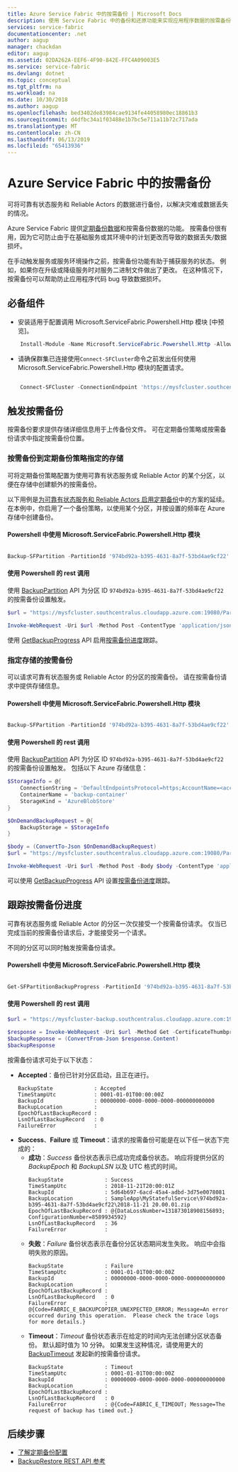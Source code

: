 ```yaml
---
title: Azure Service Fabric 中的按需备份 | Microsoft Docs
description: 使用 Service Fabric 中的备份和还原功能来实现应用程序数据的按需备份。
services: service-fabric
documentationcenter: .net
author: aagup
manager: chackdan
editor: aagup
ms.assetid: 02DA262A-EEF6-4F90-842E-FFC4A09003E5
ms.service: service-fabric
ms.devlang: dotnet
ms.topic: conceptual
ms.tgt_pltfrm: na
ms.workload: na
ms.date: 10/30/2018
ms.author: aagup
ms.openlocfilehash: bed3402de83984cae9134fe44058980ec18861b3
ms.sourcegitcommit: d4dfbc34a1f03488e1b7bc5e711a11b72c717ada
ms.translationtype: MT
ms.contentlocale: zh-CN
ms.lasthandoff: 06/13/2019
ms.locfileid: "65413936"
---
```

# <a name="on-demand-backup-in-azure-service-fabric"></a>Azure Service Fabric 中的按需备份

可将可靠有状态服务和 Reliable Actors 的数据进行备份，以解决灾难或数据丢失的情况。

Azure Service Fabric 提供[定期备份数据](service-fabric-backuprestoreservice-quickstart-azurecluster.md)和按需备份数据的功能。 按需备份很有用，因为它可防止由于在基础服务或其环境中的计划更改而导致的数据丢失/数据损坏。  

在手动触发服务或服务环境操作之前，按需备份功能有助于捕获服务的状态。 例如，如果你在升级或降级服务时对服务二进制文件做出了更改。 在这种情况下，按需备份可以帮助防止应用程序代码 bug 导致数据损坏。
## <a name="prerequisites"></a>必备组件

- 安装适用于配置调用 Microsoft.ServiceFabric.Powershell.Http 模块 [中预览]。

```powershell
    Install-Module -Name Microsoft.ServiceFabric.Powershell.Http -AllowPrerelease
```

- 请确保群集已连接使用`Connect-SFCluster`命令之前发出任何使用 Microsoft.ServiceFabric.Powershell.Http 模块的配置请求。

```powershell

    Connect-SFCluster -ConnectionEndpoint 'https://mysfcluster.southcentralus.cloudapp.azure.com:19080'   -X509Credential -FindType FindByThumbprint -FindValue '1b7ebe2174649c45474a4819dafae956712c31d3' -StoreLocation 'CurrentUser' -StoreName 'My' -ServerCertThumbprint '1b7ebe2174649c45474a4819dafae956712c31d3'  

```


## <a name="triggering-on-demand-backup"></a>触发按需备份

按需备份要求提供存储详细信息用于上传备份文件。 可在定期备份策略或按需备份请求中指定按需备份位置。

### <a name="on-demand-backup-to-storage-specified-by-a-periodic-backup-policy"></a>按需备份到定期备份策略指定的存储

可将定期备份策略配置为使用可靠有状态服务或 Reliable Actor 的某个分区，以便在存储中创建额外的按需备份。

以下用例是[为可靠有状态服务和 Reliable Actors 启用定期备份](service-fabric-backuprestoreservice-quickstart-azurecluster.md#enabling-periodic-backup-for-reliable-stateful-service-and-reliable-actors)中的方案的延续。 在本例中，你启用了一个备份策略，以使用某个分区，并按设置的频率在 Azure 存储中创建备份。

#### <a name="powershell-using-microsoftservicefabricpowershellhttp-module"></a>Powershell 中使用 Microsoft.ServiceFabric.Powershell.Http 模块

```powershell

Backup-SFPartition -PartitionId '974bd92a-b395-4631-8a7f-53bd4ae9cf22' 

```

#### <a name="rest-call-using-powershell"></a>使用 Powershell 的 rest 调用

使用 [BackupPartition](https://docs.microsoft.com/rest/api/servicefabric/sfclient-api-backuppartition) API 为分区 ID `974bd92a-b395-4631-8a7f-53bd4ae9cf22` 的按需备份设置触发。

```powershell
$url = "https://mysfcluster.southcentralus.cloudapp.azure.com:19080/Partitions/974bd92a-b395-4631-8a7f-53bd4ae9cf22/$/Backup?api-version=6.4"

Invoke-WebRequest -Uri $url -Method Post -ContentType 'application/json' -CertificateThumbprint '1b7ebe2174649c45474a4819dafae956712c31d3'
```

使用 [GetBackupProgress](https://docs.microsoft.com/rest/api/servicefabric/sfclient-api-getpartitionbackupprogress) API 启用[按需备份进度](service-fabric-backup-restore-service-ondemand-backup.md#tracking-on-demand-backup-progress)跟踪。

### <a name="on-demand-backup-to-specified-storage"></a>指定存储的按需备份

可以请求可靠有状态服务或 Reliable Actor 的分区的按需备份。 请在按需备份请求中提供存储信息。


#### <a name="powershell-using-microsoftservicefabricpowershellhttp-module"></a>Powershell 中使用 Microsoft.ServiceFabric.Powershell.Http 模块

```powershell

Backup-SFPartition -PartitionId '974bd92a-b395-4631-8a7f-53bd4ae9cf22' -AzureBlobStore -ConnectionString  'DefaultEndpointsProtocol=https;AccountName=<account-name>;AccountKey=<account-key>;EndpointSuffix=core.windows.net' -ContainerName 'backup-container'

```

#### <a name="rest-call-using-powershell"></a>使用 Powershell 的 rest 调用

使用 [BackupPartition](https://docs.microsoft.com/rest/api/servicefabric/sfclient-api-backuppartition) API 为分区 ID `974bd92a-b395-4631-8a7f-53bd4ae9cf22` 的按需备份设置触发。 包括以下 Azure 存储信息：

```powershell
$StorageInfo = @{
    ConnectionString = 'DefaultEndpointsProtocol=https;AccountName=<account-name>;AccountKey=<account-key>;EndpointSuffix=core.windows.net'
    ContainerName = 'backup-container'
    StorageKind = 'AzureBlobStore'
}

$OnDemandBackupRequest = @{
    BackupStorage = $StorageInfo
}

$body = (ConvertTo-Json $OnDemandBackupRequest)
$url = "https://mysfcluster.southcentralus.cloudapp.azure.com:19080/Partitions/974bd92a-b395-4631-8a7f-53bd4ae9cf22/$/Backup?api-version=6.4"

Invoke-WebRequest -Uri $url -Method Post -Body $body -ContentType 'application/json' -CertificateThumbprint '1b7ebe2174649c45474a4819dafae956712c31d3'
```

可以使用 [GetBackupProgress](https://docs.microsoft.com/rest/api/servicefabric/sfclient-api-getpartitionbackupprogress) API 设置[按需备份进度](service-fabric-backup-restore-service-ondemand-backup.md#tracking-on-demand-backup-progress)跟踪。

## <a name="tracking-on-demand-backup-progress"></a>跟踪按需备份进度

可靠有状态服务或 Reliable Actor 的分区一次仅接受一个按需备份请求。 仅当已完成当前的按需备份请求后，才能接受另一个请求。

不同的分区可以同时触发按需备份请求。


#### <a name="powershell-using-microsoftservicefabricpowershellhttp-module"></a>Powershell 中使用 Microsoft.ServiceFabric.Powershell.Http 模块

```powershell

Get-SFPartitionBackupProgress -PartitionId '974bd92a-b395-4631-8a7f-53bd4ae9cf22'

```
#### <a name="rest-call-using-powershell"></a>使用 Powershell 的 rest 调用

```powershell
$url = "https://mysfcluster-backup.southcentralus.cloudapp.azure.com:19080/Partitions/974bd92a-b395-4631-8a7f-53bd4ae9cf22/$/GetBackupProgress?api-version=6.4"

$response = Invoke-WebRequest -Uri $url -Method Get -CertificateThumbprint '1b7ebe2174649c45474a4819dafae956712c31d3' 
$backupResponse = (ConvertFrom-Json $response.Content) 
$backupResponse
```

按需备份请求可处于以下状态：

- **Accepted**：备份已针对分区启动，且正在进行。
  ```
  BackupState             : Accepted
  TimeStampUtc            : 0001-01-01T00:00:00Z
  BackupId                : 00000000-0000-0000-0000-000000000000
  BackupLocation          :
  EpochOfLastBackupRecord :
  LsnOfLastBackupRecord   : 0
  FailureError            :
  ```
- **Success**、**Failure** 或 **Timeout**：请求的按需备份可能是在以下任一状态下完成的：
  - **成功**：_Success_ 备份状态表示已成功完成备份状态。 响应将提供分区的 _BackupEpoch_ 和 _BackupLSN_ 以及 UTC 格式的时间。
    ```
    BackupState             : Success
    TimeStampUtc            : 2018-11-21T20:00:01Z
    BackupId                : 5d64b697-6acd-45a4-adbd-3d75e0078081
    BackupLocation          : SampleApp\MyStatefulService\974bd92a-b395-4631-8a7f-53bd4ae9cf22\2018-11-21 20.00.01.zip
    EpochOfLastBackupRecord : @{DataLossNumber=131873018908156893; ConfigurationNumber=8589934592}
    LsnOfLastBackupRecord   : 36
    FailureError            :
    ```
  - **失败**：_Failure_ 备份状态表示在备份分区状态期间发生失败。 响应中会指明失败的原因。
    ```
    BackupState             : Failure
    TimeStampUtc            : 0001-01-01T00:00:00Z
    BackupId                : 00000000-0000-0000-0000-000000000000
    BackupLocation          :
    EpochOfLastBackupRecord :
    LsnOfLastBackupRecord   : 0
    FailureError            : @{Code=FABRIC_E_BACKUPCOPIER_UNEXPECTED_ERROR; Message=An error occurred during this operation.  Please check the trace logs for more details.}
    ```
  - **Timeout**：_Timeout_ 备份状态表示在给定的时间内无法创建分区状态备份。 默认超时值为 10 分钟。 如果发生这种情况，请使用更大的 [BackupTimeout](https://docs.microsoft.com/rest/api/servicefabric/sfclient-api-backuppartition#backuptimeout) 发起新的按需备份请求。
    ```
    BackupState             : Timeout
    TimeStampUtc            : 0001-01-01T00:00:00Z
    BackupId                : 00000000-0000-0000-0000-000000000000
    BackupLocation          :
    EpochOfLastBackupRecord :
    LsnOfLastBackupRecord   : 0
    FailureError            : @{Code=FABRIC_E_TIMEOUT; Message=The request of backup has timed out.}
    ```

## <a name="next-steps"></a>后续步骤

- [了解定期备份配置](./service-fabric-backuprestoreservice-configure-periodic-backup.md)
- [BackupRestore REST API 参考](https://docs.microsoft.com/rest/api/servicefabric/sfclient-index-backuprestore)
